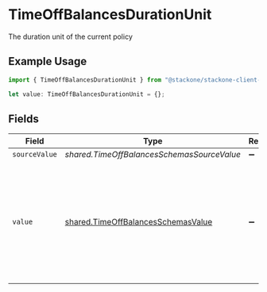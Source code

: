 # TimeOffBalancesDurationUnit

The duration unit of the current policy

## Example Usage

```typescript
import { TimeOffBalancesDurationUnit } from "@stackone/stackone-client-ts/sdk/models/shared";

let value: TimeOffBalancesDurationUnit = {};
```

## Fields

| Field                                                                                                                 | Type                                                                                                                  | Required                                                                                                              | Description                                                                                                           | Example                                                                                                               |
| --------------------------------------------------------------------------------------------------------------------- | --------------------------------------------------------------------------------------------------------------------- | --------------------------------------------------------------------------------------------------------------------- | --------------------------------------------------------------------------------------------------------------------- | --------------------------------------------------------------------------------------------------------------------- |
| `sourceValue`                                                                                                         | *shared.TimeOffBalancesSchemasSourceValue*                                                                            | :heavy_minus_sign:                                                                                                    | N/A                                                                                                                   |                                                                                                                       |
| `value`                                                                                                               | [shared.TimeOffBalancesSchemasValue](../../../sdk/models/shared/timeoffbalancesschemasvalue.md)                       | :heavy_minus_sign:                                                                                                    | The unified value for the duration unit. If the provider does not specify this unit, the value will be set to unknown | hours                                                                                                                 |